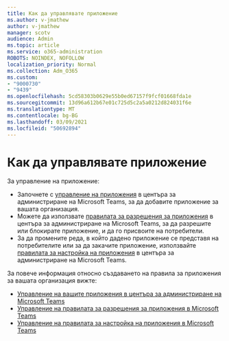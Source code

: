 ```yaml
---
title: Как да управлявате приложение
ms.author: v-jmathew
author: v-jmathew
manager: scotv
audience: Admin
ms.topic: article
ms.service: o365-administration
ROBOTS: NOINDEX, NOFOLLOW
localization_priority: Normal
ms.collection: Adm_O365
ms.custom:
- "9000730"
- "9439"
ms.openlocfilehash: 5cd58303b0629e55b0ed67157f9fcf01668fda1e
ms.sourcegitcommit: 13d96a612b67e01c725d5c2a5a0212d824031f6e
ms.translationtype: MT
ms.contentlocale: bg-BG
ms.lasthandoff: 03/09/2021
ms.locfileid: "50692894"
---
```

# <a name="how-to-manage-an-app"></a>Как да управлявате приложение

За управление на приложение:

- Започнете с [управление на приложения](https://admin.teams.microsoft.com/policies/manage-apps) в центъра за администриране на Microsoft Teams, за да добавите приложение за вашата организация.
- Можете да използвате [правилата за разрешения за приложения](https://admin.teams.microsoft.com/policies/app-permission) в центъра за администриране на Microsoft Teams, за да разрешите или блокирате приложение, и да го присвоите на потребители.
- За да промените реда, в който дадено приложение се представя на потребителите или за да закачите приложение, използвайте [правилата за настройка на приложения](https://admin.teams.microsoft.com/policies/app-setup) в центъра за администриране на Microsoft Teams.

За повече информация относно създаването на правила за приложения за вашата организация вижте:

- [Управление на вашите приложения в центъра за администриране на Microsoft Teams](https://docs.microsoft.com/MicrosoftTeams/manage-apps)
- [Управление на правилата за разрешения за приложения в Microsoft Teams](https://docs.microsoft.com/microsoftteams/teams-app-permission-policies)
- [Управление на правилата за настройка на приложения в Microsoft Teams](https://docs.microsoft.com/microsoftteams/teams-app-setup-policies)
